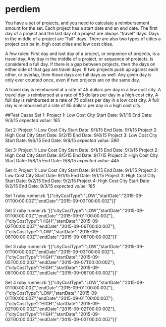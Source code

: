 # perdiem


You have a set of projects, and you need to calculate a reimbursement amount for the set. Each project has a start date and an end date. The first day of a project and the last day of a project are always "travel" days. Days in the middle of a project are "full" days. There are also two types of cities a project can be in, high cost cities and low cost cities. 

A few rules:
First day and last day of a project, or sequence of projects, is a travel day.
Any day in the middle of a project, or sequence of projects, is considered a full day.
If there is a gap between projects, then the days on either side of that gap are travel days.
If two projects push up against each other, or overlap, then those days are full days as well.
Any given day is only ever counted once, even if two projects are on the same day.

A travel day is reimbursed at a rate of 45 dollars per day in a low cost city.
A travel day is reimbursed at a rate of 55 dollars per day in a high cost city.
A full day is reimbursed at a rate of 75 dollars per day in a low cost city.
A full day is reimbursed at a rate of 85 dollars per day in a high cost city.

##Test Cases
Set 1:
Project 1: Low Cost City Start Date: 9/1/15 End Date: 9/3/15
*expected value: 165*

Set 2:
Project 1: Low Cost City Start Date: 9/1/15 End Date: 9/1/15
Project 2: High Cost City Start Date: 9/2/15 End Date: 9/6/15
Project 3: Low Cost City Start Date: 9/6/15 End Date: 9/8/15
*expected value: 590*

Set 3:
Project 1: Low Cost City Start Date: 9/1/15 End Date: 9/3/15
Project 2: High Cost City Start Date: 9/5/15 End Date: 9/7/15
Project 3: High Cost City Start Date: 9/8/15 End Date: 9/8/15
*expected value: 445*

Set 4:
Project 1: Low Cost City Start Date: 9/1/15 End Date: 9/1/15
Project 2: Low Cost City Start Date: 9/1/15 End Date: 9/1/15
Project 3: High Cost City Start Date: 9/2/15 End Date: 9/2/15
Project 4: High Cost City Start Date: 9/2/15 End Date: 9/3/15
*expected value: 185*

Set 1
ruby runner.rb '[{"cityCostType":"LOW","startDate":"2015-09-01T00:00:00Z","endDate":"2015-09-03T00:00:00Z"}]'

Set 2
ruby runner.rb '[{"cityCostType":"LOW","startDate":"2015-09-01T00:00:00Z","endDate":"2015-09-01T00:00:00Z"},{"cityCostType":"HIGH","startDate":"2015-09-02T00:00:00Z","endDate":"2015-09-06T00:00:00Z"},{"cityCostType":"LOW","startDate":"2015-09-06T00:00:00Z","endDate":"2015-09-08T00:00:00Z"}]'

Set 3
ruby runner.rb '[{"cityCostType":"LOW","startDate":"2015-09-01T00:00:00Z","endDate":"2015-09-03T00:00:00Z"},{"cityCostType":"HIGH","startDate":"2015-09-05T00:00:00Z","endDate":"2015-09-07T00:00:00Z"},{"cityCostType":"HIGH","startDate":"2015-09-08T00:00:00Z","endDate":"2015-09-08T00:00:00Z"}]'

Set 4
ruby runner.rb '[{"cityCostType":"LOW","startDate":"2015-09-01T00:00:00Z","endDate":"2015-09-01T00:00:00Z"},{"cityCostType":"LOW","startDate":"2015-09-01T00:00:00Z","endDate":"2015-09-01T00:00:00Z"},{"cityCostType":"HIGH","startDate":"2015-09-02T00:00:00Z","endDate":"2015-09-02T00:00:00Z"},{"cityCostType":"HIGH","startDate":"2015-09-02T00:00:00Z","endDate":"2015-09-03T00:00:00Z"}]'
